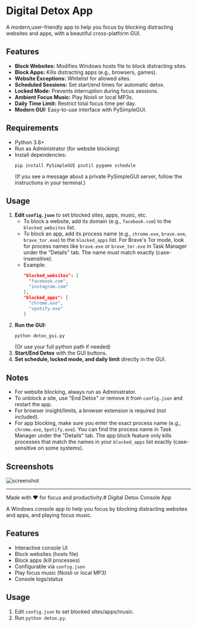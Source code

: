 # Digital Detox App

A modern,user-friendly app to help you focus by blocking distracting websites and apps, with a beautiful cross-platform GUI.

## Features
- **Block Websites:** Modifies Windows hosts file to block distracting sites.
- **Block Apps:** Kills distracting apps (e.g., browsers, games).
- **Website Exceptions:** Whitelist for allowed sites.
- **Scheduled Sessions:** Set start/end times for automatic detox.
- **Locked Mode:** Prevents interruption during focus sessions.
- **Ambient Focus Music:** Play Noisli or local MP3s.
- **Daily Time Limit:** Restrict total focus time per day.
- **Modern GUI:** Easy-to-use interface with PySimpleGUI.

## Requirements
- Python 3.8+
- Run as Administrator (for website blocking)
- Install dependencies:
  ```
  pip install PySimpleGUI psutil pygame schedule
  ```
  (If you see a message about a private PySimpleGUI server, follow the instructions in your terminal.)

## Usage
1. **Edit `config.json`** to set blocked sites, apps, music, etc.
   - To block a website, add its domain (e.g., `facebook.com`) to the `blocked_websites` list.
   - To block an app, add its process name (e.g., `chrome.exe`, `brave.exe`, `brave_tor.exe`) to the `blocked_apps` list. For Brave's Tor mode, look for process names like `brave.exe` or `brave_tor.exe` in Task Manager under the "Details" tab. The name must match exactly (case-insensitive).
   - Example:
     ```json
     "blocked_websites": [
       "facebook.com",
       "instagram.com"
     ],
     "blocked_apps": [
       "chrome.exe",
       "spotify.exe"
     ]
     ```
2. **Run the GUI:**
   ```
   python detox_gui.py
   ```
   (Or use your full python path if needed)
3. **Start/End Detox** with the GUI buttons.
4. **Set schedule, locked mode, and daily limit** directly in the GUI.

## Notes
- For website blocking, always run as Administrator.
- To unblock a site, use "End Detox" or remove it from `config.json` and restart the app.
- For browser insight/limits, a browser extension is required (not included).
- For app blocking, make sure you enter the exact process name (e.g., `chrome.exe`, `Spotify.exe`). You can find the process name in Task Manager under the "Details" tab. The app block feature only kills processes that match the names in your `blocked_apps` list exactly (case-sensitive on some systems).

## Screenshots
![screenshot](screenshot.png)

---

Made with ❤️ for focus and productivity.# Digital Detox Console App

A Windows console app to help you focus by blocking distracting websites and apps, and playing focus music.

## Features
- Interactive console UI
- Block websites (hosts file)
- Block apps (kill processes)
- Configurable via `config.json`
- Play focus music (Noisli or local MP3)
- Console logs/status

## Usage
1. Edit `config.json` to set blocked sites/apps/music.
2. Run `python detox.py`.
